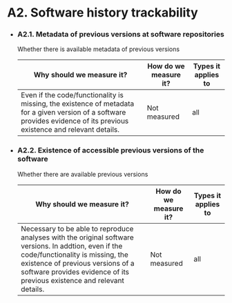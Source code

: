 # A2.  Software history trackability

    
- ### A2.1. Metadata of previous versions at software repositories 

    Whether there is available metadata of previous versions

    | Why should we measure it?  | How do we measure it? | Types it applies to  |
    |----------------------------|-----------------------|----------------------|
    | Even if the code/functionality is missing, the existence of metadata for a given version of a software provides evidence of  its previous existence  and relevant details. | Not measured | all | 


- ### A2.2. Existence of accessible previous versions of the software 

    Whether there are available previous versions

    | Why should we measure it?  | How do we measure it? | Types it applies to  |
    |----------------------------|-----------------------|----------------------|
    | Necessary to be able to reproduce analyses with the original software versions. In addtion, even if the code/functionality is missing, the existence of previous versions of a software provides evidence of its previous existence  and relevant details. | Not measured | all |
     

